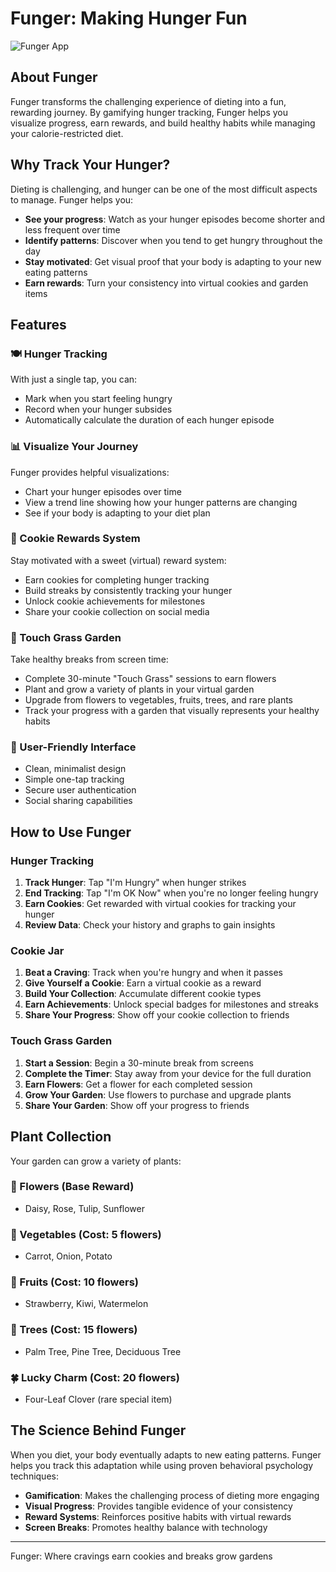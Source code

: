 # Funger: Making Hunger Fun

![Funger App](https://img.shields.io/badge/App-Funger-purple)

## About Funger

Funger transforms the challenging experience of dieting into a fun, rewarding journey. By gamifying hunger tracking, Funger helps you visualize progress, earn rewards, and build healthy habits while managing your calorie-restricted diet.

## Why Track Your Hunger?

Dieting is challenging, and hunger can be one of the most difficult aspects to manage. Funger helps you:

- **See your progress**: Watch as your hunger episodes become shorter and less frequent over time
- **Identify patterns**: Discover when you tend to get hungry throughout the day
- **Stay motivated**: Get visual proof that your body is adapting to your new eating patterns
- **Earn rewards**: Turn your consistency into virtual cookies and garden items

## Features

### 🍽️ Hunger Tracking

With just a single tap, you can:
- Mark when you start feeling hungry
- Record when your hunger subsides
- Automatically calculate the duration of each hunger episode

### 📊 Visualize Your Journey

Funger provides helpful visualizations:
- Chart your hunger episodes over time
- View a trend line showing how your hunger patterns are changing
- See if your body is adapting to your diet plan

### 🍪 Cookie Rewards System

Stay motivated with a sweet (virtual) reward system:
- Earn cookies for completing hunger tracking
- Build streaks by consistently tracking your hunger
- Unlock cookie achievements for milestones
- Share your cookie collection on social media

### 🌱 Touch Grass Garden

Take healthy breaks from screen time:
- Complete 30-minute "Touch Grass" sessions to earn flowers
- Plant and grow a variety of plants in your virtual garden
- Upgrade from flowers to vegetables, fruits, trees, and rare plants
- Track your progress with a garden that visually represents your healthy habits

### 📱 User-Friendly Interface

- Clean, minimalist design
- Simple one-tap tracking
- Secure user authentication
- Social sharing capabilities

## How to Use Funger

### Hunger Tracking
1. **Track Hunger**: Tap "I'm Hungry" when hunger strikes
2. **End Tracking**: Tap "I'm OK Now" when you're no longer feeling hungry
3. **Earn Cookies**: Get rewarded with virtual cookies for tracking your hunger
4. **Review Data**: Check your history and graphs to gain insights

### Cookie Jar
1. **Beat a Craving**: Track when you're hungry and when it passes
2. **Give Yourself a Cookie**: Earn a virtual cookie as a reward
3. **Build Your Collection**: Accumulate different cookie types
4. **Earn Achievements**: Unlock special badges for milestones and streaks
5. **Share Your Progress**: Show off your cookie collection to friends

### Touch Grass Garden
1. **Start a Session**: Begin a 30-minute break from screens
2. **Complete the Timer**: Stay away from your device for the full duration
3. **Earn Flowers**: Get a flower for each completed session
4. **Grow Your Garden**: Use flowers to purchase and upgrade plants
5. **Share Your Garden**: Show off your progress to friends

## Plant Collection

Your garden can grow a variety of plants:

### 🌼 Flowers (Base Reward)
- Daisy, Rose, Tulip, Sunflower

### 🥕 Vegetables (Cost: 5 flowers)
- Carrot, Onion, Potato

### 🍓 Fruits (Cost: 10 flowers)
- Strawberry, Kiwi, Watermelon

### 🌴 Trees (Cost: 15 flowers)
- Palm Tree, Pine Tree, Deciduous Tree

### 🍀 Lucky Charm (Cost: 20 flowers)
- Four-Leaf Clover (rare special item)

## The Science Behind Funger

When you diet, your body eventually adapts to new eating patterns. Funger helps you track this adaptation while using proven behavioral psychology techniques:

- **Gamification**: Makes the challenging process of dieting more engaging
- **Visual Progress**: Provides tangible evidence of your consistency
- **Reward Systems**: Reinforces positive habits with virtual rewards
- **Screen Breaks**: Promotes healthy balance with technology

---

Funger: Where cravings earn cookies and breaks grow gardens
